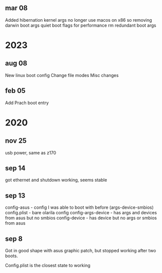 ## mar 08

Added hibernation kernel args
no longer use macos on x86 so removing darwin boot args
quiet boot flags for performance
rm redundant boot args

# 2023

## aug 08

New linux boot config
Change file modes
Misc changes

## feb 05

Add Prach boot entry

# 2020

## nov 25

usb power, same as z170

## sep 14

got ethernet and shutdown working, seems stable

## sep 13

config-asus - config I was able to boot with before (args-device-smbios)
config.plist - bare olarila config
config-args-device - has args and devices from asus but no smbios
config-device - has device but no args or smbios from asus

## sep 8

Got in good shape with asus graphic patch, but stopped working after two boots.

Config.plist is the closest state to working
